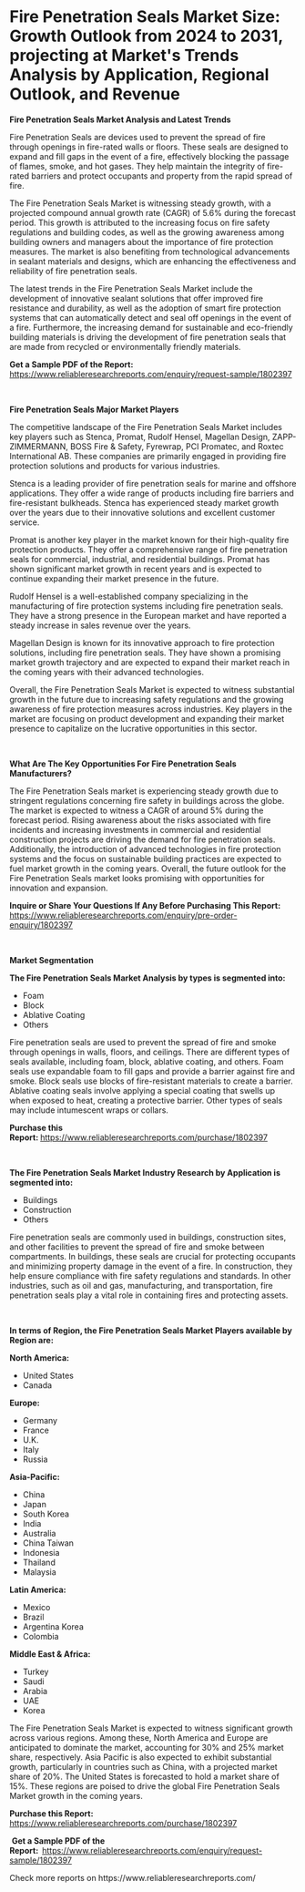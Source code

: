 <p><h1>Fire Penetration Seals Market Size: Growth Outlook from 2024 to 2031, projecting at Market's Trends Analysis by Application, Regional Outlook, and Revenue</h1></p><p><strong>Fire Penetration Seals Market Analysis and Latest Trends</strong></p>
<p><p>Fire Penetration Seals are devices used to prevent the spread of fire through openings in fire-rated walls or floors. These seals are designed to expand and fill gaps in the event of a fire, effectively blocking the passage of flames, smoke, and hot gases. They help maintain the integrity of fire-rated barriers and protect occupants and property from the rapid spread of fire.</p><p>The Fire Penetration Seals Market is witnessing steady growth, with a projected compound annual growth rate (CAGR) of 5.6% during the forecast period. This growth is attributed to the increasing focus on fire safety regulations and building codes, as well as the growing awareness among building owners and managers about the importance of fire protection measures. The market is also benefiting from technological advancements in sealant materials and designs, which are enhancing the effectiveness and reliability of fire penetration seals.</p><p>The latest trends in the Fire Penetration Seals Market include the development of innovative sealant solutions that offer improved fire resistance and durability, as well as the adoption of smart fire protection systems that can automatically detect and seal off openings in the event of a fire. Furthermore, the increasing demand for sustainable and eco-friendly building materials is driving the development of fire penetration seals that are made from recycled or environmentally friendly materials.</p></p>
<p><strong>Get a Sample PDF of the Report:&nbsp;</strong> <a href="https://www.reliableresearchreports.com/enquiry/request-sample/1802397">https://www.reliableresearchreports.com/enquiry/request-sample/1802397</a></p>
<p>&nbsp;</p>
<p><strong>Fire Penetration Seals Major Market Players</strong></p>
<p><p>The competitive landscape of the Fire Penetration Seals Market includes key players such as Stenca, Promat, Rudolf Hensel, Magellan Design, ZAPP-ZIMMERMANN, BOSS Fire & Safety, Fyrewrap, PCI Promatec, and Roxtec International AB. These companies are primarily engaged in providing fire protection solutions and products for various industries.</p><p>Stenca is a leading provider of fire penetration seals for marine and offshore applications. They offer a wide range of products including fire barriers and fire-resistant bulkheads. Stenca has experienced steady market growth over the years due to their innovative solutions and excellent customer service.</p><p>Promat is another key player in the market known for their high-quality fire protection products. They offer a comprehensive range of fire penetration seals for commercial, industrial, and residential buildings. Promat has shown significant market growth in recent years and is expected to continue expanding their market presence in the future.</p><p>Rudolf Hensel is a well-established company specializing in the manufacturing of fire protection systems including fire penetration seals. They have a strong presence in the European market and have reported a steady increase in sales revenue over the years.</p><p>Magellan Design is known for its innovative approach to fire protection solutions, including fire penetration seals. They have shown a promising market growth trajectory and are expected to expand their market reach in the coming years with their advanced technologies.</p><p>Overall, the Fire Penetration Seals Market is expected to witness substantial growth in the future due to increasing safety regulations and the growing awareness of fire protection measures across industries. Key players in the market are focusing on product development and expanding their market presence to capitalize on the lucrative opportunities in this sector.</p></p>
<p>&nbsp;</p>
<p><strong>What Are The Key Opportunities For Fire Penetration Seals Manufacturers?</strong></p>
<p><p>The Fire Penetration Seals market is experiencing steady growth due to stringent regulations concerning fire safety in buildings across the globe. The market is expected to witness a CAGR of around 5% during the forecast period. Rising awareness about the risks associated with fire incidents and increasing investments in commercial and residential construction projects are driving the demand for fire penetration seals. Additionally, the introduction of advanced technologies in fire protection systems and the focus on sustainable building practices are expected to fuel market growth in the coming years. Overall, the future outlook for the Fire Penetration Seals market looks promising with opportunities for innovation and expansion.</p></p>
<p><strong>Inquire or Share Your Questions If Any Before Purchasing This Report:</strong> <a href="https://www.reliableresearchreports.com/enquiry/pre-order-enquiry/1802397">https://www.reliableresearchreports.com/enquiry/pre-order-enquiry/1802397</a></p>
<p>&nbsp;</p>
<p><strong>Market Segmentation</strong></p>
<p><strong>The Fire Penetration Seals Market Analysis by types is segmented into:</strong></p>
<p><ul><li>Foam</li><li>Block</li><li>Ablative Coating</li><li>Others</li></ul></p>
<p><p>Fire penetration seals are used to prevent the spread of fire and smoke through openings in walls, floors, and ceilings. There are different types of seals available, including foam, block, ablative coating, and others. Foam seals use expandable foam to fill gaps and provide a barrier against fire and smoke. Block seals use blocks of fire-resistant materials to create a barrier. Ablative coating seals involve applying a special coating that swells up when exposed to heat, creating a protective barrier. Other types of seals may include intumescent wraps or collars.</p></p>
<p><strong>Purchase this Report:&nbsp;</strong><a href="https://www.reliableresearchreports.com/purchase/1802397">https://www.reliableresearchreports.com/purchase/1802397</a></p>
<p>&nbsp;</p>
<p><strong>The Fire Penetration Seals Market Industry Research by Application is segmented into:</strong></p>
<p><ul><li>Buildings</li><li>Construction</li><li>Others</li></ul></p>
<p><p>Fire penetration seals are commonly used in buildings, construction sites, and other facilities to prevent the spread of fire and smoke between compartments. In buildings, these seals are crucial for protecting occupants and minimizing property damage in the event of a fire. In construction, they help ensure compliance with fire safety regulations and standards. In other industries, such as oil and gas, manufacturing, and transportation, fire penetration seals play a vital role in containing fires and protecting assets.</p></p>
<p>&nbsp;</p>
<p><strong>In terms of Region, the Fire Penetration Seals Market Players available by Region are:</strong></p>
<p>
    <p> <strong> North America: </strong>
        <ul>
            <li>United States</li>
            <li>Canada</li>
        </ul>
        </p> 
    <p> <strong> Europe: </strong>
        <ul>
            <li>Germany</li>
            <li>France</li>
            <li>U.K.</li>
            <li>Italy</li>
            <li>Russia</li>
        </ul>
        </p> 
    <p> <strong> Asia-Pacific: </strong>
        <ul>
            <li>China</li>
            <li>Japan</li>
            <li>South Korea</li>
            <li>India</li>
            <li>Australia</li>
            <li>China Taiwan</li>
            <li>Indonesia</li>
            <li>Thailand</li>
            <li>Malaysia</li>
        </ul>
        </p> 
    <p> <strong> Latin America: </strong>
        <ul>
            <li>Mexico</li>
            <li>Brazil</li>
            <li>Argentina Korea</li>
            <li>Colombia</li>
        </ul>
        </p> 
    <p> <strong> Middle East & Africa: </strong>
        <ul>
            <li>Turkey</li>
            <li>Saudi</li>
            <li>Arabia</li>
            <li>UAE</li>
            <li>Korea</li>
        </ul>
    </p>
    </p>
<p><p>The Fire Penetration Seals Market is expected to witness significant growth across various regions. Among these, North America and Europe are anticipated to dominate the market, accounting for 30% and 25% market share, respectively. Asia Pacific is also expected to exhibit substantial growth, particularly in countries such as China, with a projected market share of 20%. The United States is forecasted to hold a market share of 15%. These regions are poised to drive the global Fire Penetration Seals Market growth in the coming years.</p></p>
<p><strong>Purchase this Report: </strong><a href="https://www.reliableresearchreports.com/purchase/1802397">https://www.reliableresearchreports.com/purchase/1802397</a></p>
<p>&nbsp;<strong>Get a Sample PDF of the Report:&nbsp;&nbsp;</strong><a href="https://www.reliableresearchreports.com/enquiry/request-sample/1802397">https://www.reliableresearchreports.com/enquiry/request-sample/1802397</a></p>
<p><strong></strong></p>
<p>Check more reports on https://www.reliableresearchreports.com/</p>